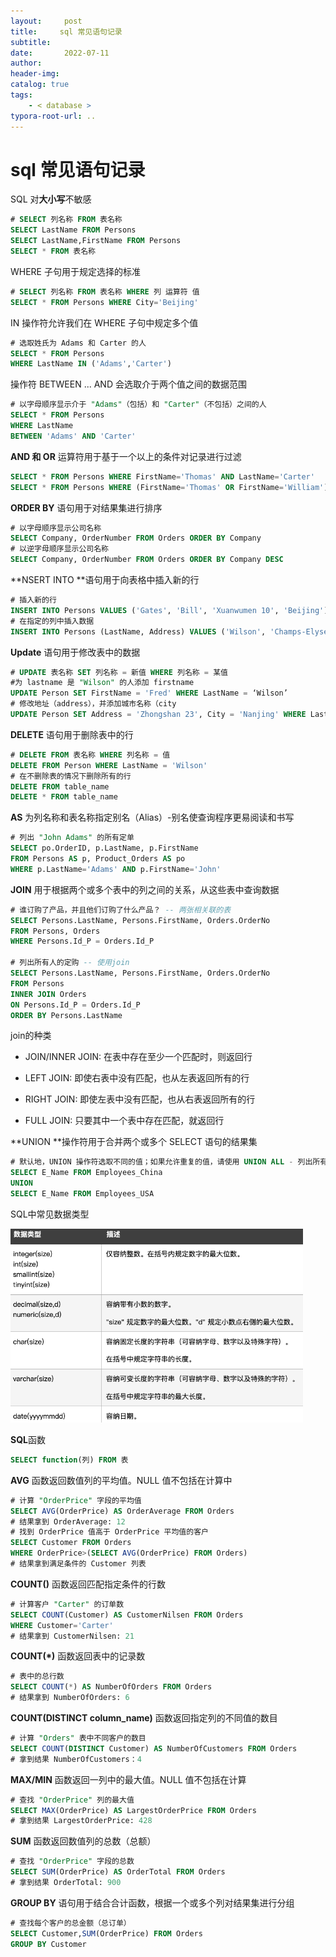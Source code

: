 ```yaml
---
layout:     post
title:     sql 常见语句记录
subtitle:  
date:       2022-07-11
author:     
header-img: 
catalog: true
tags:
    - < database >
typora-root-url: ..
---
```




# sql 常见语句记录

SQL 对**大小写**不敏感

```sql
# SELECT 列名称 FROM 表名称
SELECT LastName FROM Persons
SELECT LastName,FirstName FROM Persons
SELECT * FROM 表名称
```

WHERE 子句用于规定选择的标准

```sql
# SELECT 列名称 FROM 表名称 WHERE 列 运算符 值
SELECT * FROM Persons WHERE City='Beijing'
```

IN 操作符允许我们在 WHERE 子句中规定多个值

```sql
# 选取姓氏为 Adams 和 Carter 的人
SELECT * FROM Persons
WHERE LastName IN ('Adams','Carter')
```

操作符 BETWEEN ... AND 会选取介于两个值之间的数据范围

```sql
# 以字母顺序显示介于 "Adams"（包括）和 "Carter"（不包括）之间的人
SELECT * FROM Persons
WHERE LastName
BETWEEN 'Adams' AND 'Carter'
```

**AND 和 OR** 运算符用于基于一个以上的条件对记录进行过滤

```sql
SELECT * FROM Persons WHERE FirstName='Thomas' AND LastName='Carter'
SELECT * FROM Persons WHERE (FirstName='Thomas' OR FirstName='William') AND LastName='Carter'
```

**ORDER BY** 语句用于对结果集进行排序

```sql
# 以字母顺序显示公司名称
SELECT Company, OrderNumber FROM Orders ORDER BY Company
# 以逆字母顺序显示公司名称
SELECT Company, OrderNumber FROM Orders ORDER BY Company DESC
```

**NSERT INTO **语句用于向表格中插入新的行

```sql
# 插入新的行
INSERT INTO Persons VALUES ('Gates', 'Bill', 'Xuanwumen 10', 'Beijing')
# 在指定的列中插入数据
INSERT INTO Persons (LastName, Address) VALUES ('Wilson', 'Champs-Elysees')
```

**Update** 语句用于修改表中的数据

```sql
# UPDATE 表名称 SET 列名称 = 新值 WHERE 列名称 = 某值
#为 lastname 是 "Wilson" 的人添加 firstname
UPDATE Person SET FirstName = 'Fred' WHERE LastName = ‘Wilson’
# 修改地址（address），并添加城市名称（city
UPDATE Person SET Address = 'Zhongshan 23', City = 'Nanjing' WHERE LastName = 'Wilson'
```

**DELETE** 语句用于删除表中的行

```sql
# DELETE FROM 表名称 WHERE 列名称 = 值
DELETE FROM Person WHERE LastName = 'Wilson'
# 在不删除表的情况下删除所有的行
DELETE FROM table_name
DELETE * FROM table_name
```

**AS** 为列名称和表名称指定别名（Alias）-别名使查询程序更易阅读和书写

```sql
# 列出 "John Adams" 的所有定单
SELECT po.OrderID, p.LastName, p.FirstName
FROM Persons AS p, Product_Orders AS po
WHERE p.LastName='Adams' AND p.FirstName='John'
```

**JOIN** 用于根据两个或多个表中的列之间的关系，从这些表中查询数据

```sql
# 谁订购了产品，并且他们订购了什么产品？ -- 两张相关联的表
SELECT Persons.LastName, Persons.FirstName, Orders.OrderNo
FROM Persons, Orders
WHERE Persons.Id_P = Orders.Id_P

# 列出所有人的定购 -- 使用join
SELECT Persons.LastName, Persons.FirstName, Orders.OrderNo
FROM Persons
INNER JOIN Orders
ON Persons.Id_P = Orders.Id_P
ORDER BY Persons.LastName
```

join的种类

- JOIN/INNER JOIN: 在表中存在至少一个匹配时，则返回行

-	LEFT JOIN: 即使右表中没有匹配，也从左表返回所有的行

-	RIGHT JOIN: 即使左表中没有匹配，也从右表返回所有的行

-	FULL JOIN: 只要其中一个表中存在匹配，就返回行

**UNION **操作符用于合并两个或多个 SELECT 语句的结果集

```sql
# 默认地，UNION 操作符选取不同的值；如果允许重复的值，请使用 UNION ALL - 列出所有的值
SELECT E_Name FROM Employees_China
UNION
SELECT E_Name FROM Employees_USA
```

SQL中常见数据类型

<img src="/../img/assets_2023/9A7D61DA-27DD-48B5-A2A5-B4B86D8995E4.png" alt="9A7D61DA-27DD-48B5-A2A5-B4B86D8995E4" style="zoom:63%;" />

**SQL**函数

```sql
SELECT function(列) FROM 表
```

**AVG** 函数返回数值列的平均值。NULL 值不包括在计算中

```sql
# 计算 "OrderPrice" 字段的平均值
SELECT AVG(OrderPrice) AS OrderAverage FROM Orders
# 结果拿到 OrderAverage: 12
# 找到 OrderPrice 值高于 OrderPrice 平均值的客户
SELECT Customer FROM Orders
WHERE OrderPrice>(SELECT AVG(OrderPrice) FROM Orders)
# 结果拿到满足条件的 Customer 列表
```

**COUNT()** 函数返回匹配指定条件的行数

```sql
# 计算客户 "Carter" 的订单数
SELECT COUNT(Customer) AS CustomerNilsen FROM Orders
WHERE Customer='Carter'
# 结果拿到 CustomerNilsen: 21
```

**COUNT(*)** 函数返回表中的记录数

```sql
# 表中的总行数
SELECT COUNT(*) AS NumberOfOrders FROM Orders
# 结果拿到 NumberOfOrders: 6
```

**COUNT(DISTINCT column_name)** 函数返回指定列的不同值的数目

```sql
# 计算 "Orders" 表中不同客户的数目
SELECT COUNT(DISTINCT Customer) AS NumberOfCustomers FROM Orders
# 拿到结果 NumberOfCustomers：4 
```

**MAX/MIN** 函数返回一列中的最大值。NULL 值不包括在计算

```sql
# 查找 "OrderPrice" 列的最大值
SELECT MAX(OrderPrice) AS LargestOrderPrice FROM Orders
# 拿到结果 LargestOrderPrice: 428
```

**SUM** 函数返回数值列的总数（总额）

```sql
# 查找 "OrderPrice" 字段的总数
SELECT SUM(OrderPrice) AS OrderTotal FROM Orders
# 拿到结果 OrderTotal: 900
```

**GROUP BY** 语句用于结合合计函数，根据一个或多个列对结果集进行分组

```sql
# 查找每个客户的总金额（总订单）
SELECT Customer,SUM(OrderPrice) FROM Orders
GROUP BY Customer
```



